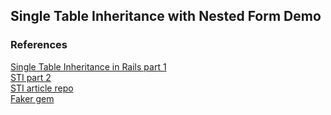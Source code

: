 ## Single Table Inheritance with Nested Form Demo



### References
[Single Table Inheritance in Rails part 1](https://devblast.com/b/single-table-inheritance-with-rails-4-part-1/)  
[STI part 2](https://devblast.com/b/single-table-inheritance-with-rails-4-part-2/)  
[STI article repo](https://github.com/T-Dnzt/sti-with-rails4)  
[Faker gem](https://github.com/stympy/faker)  

